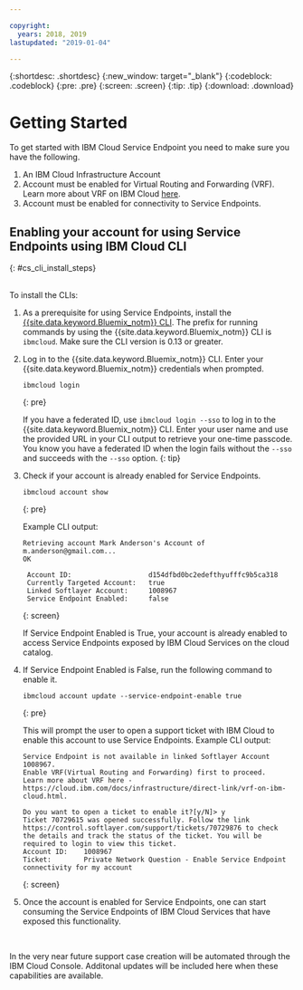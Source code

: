 ```yaml
---

copyright:
  years: 2018, 2019
lastupdated: "2019-01-04"

---
```


{:shortdesc: .shortdesc}
{:new_window: target="_blank"}
{:codeblock: .codeblock}
{:pre: .pre}
{:screen: .screen}
{:tip: .tip}
{:download: .download}

# Getting Started

To get started with IBM Cloud Service Endpoint you need to make sure you have the following. 
1. An IBM Cloud Infrastructure Account 
2. Account must be enabled for Virtual Routing and Forwarding (VRF). Learn more about VRF on IBM Cloud [here](https://console.bluemix.net/docs/infrastructure/direct-link/vrf-on-ibm-cloud.html#overview-of-virtual-routing-and-forwarding-vrf-on-ibm-cloud). 
3. Account must be enabled for connectivity to Service Endpoints. 


## Enabling your account for using Service Endpoints using IBM Cloud CLI
{: #cs_cli_install_steps}


<br>
To install the CLIs:

1.  As a prerequisite for using Service Endpoints, install the [{{site.data.keyword.Bluemix_notm}} CLI](../cli/index.html#overview). The prefix for running commands by using the {{site.data.keyword.Bluemix_notm}} CLI is `ibmcloud`. Make sure the CLI version is 0.13 or greater. 

2.  Log in to the {{site.data.keyword.Bluemix_notm}} CLI. Enter your {{site.data.keyword.Bluemix_notm}} credentials when prompted.

    ```
    ibmcloud login
    ```
    {: pre}

    If you have a federated ID, use `ibmcloud login --sso` to log in to the {{site.data.keyword.Bluemix_notm}} CLI. Enter your user name and use the provided URL in your CLI output to retrieve your one-time passcode. You know you have a federated ID when the login fails without the `--sso` and succeeds with the `--sso` option.
    {: tip}

3.  Check if your account is already enabled for Service Endpoints.

    ```
    ibmcloud account show 
    ```
    {: pre}

    Example CLI output:

    ```
    Retrieving account Mark Anderson's Account of m.anderson@gmail.com...
    OK
                                 
     Account ID:                   d154dfbd0bc2edefthyufffc9b5ca318   
     Currently Targeted Account:   true   
     Linked Softlayer Account:     1008967   
     Service Endpoint Enabled:     false  
     ```
     {: screen}
            
    If Service Endpoint Enabled is True, your account is already enabled to access Service Endpoints exposed by IBM Cloud Services on the cloud catalog. 

4.  If Service Endpoint Enabled is False, run the following command to enable it.

    ```
    ibmcloud account update --service-endpoint-enable true
    ```
    {: pre}
    
    This will prompt the user to open a support ticket with IBM Cloud to enable this account to use Service Endpoints. 
    Example CLI output:
    
    ```
    Service Endpoint is not available in linked Softlayer Account 1008967. 
    Enable VRF(Virtual Routing and Forwarding) first to proceed. 
    Learn more about VRF here - https://cloud.ibm.com/docs/infrastructure/direct-link/vrf-on-ibm-cloud.html.
    
    Do you want to open a ticket to enable it?[y/N]> y
    Ticket 70729615 was opened successfully. Follow the link https://control.softlayer.com/support/tickets/70729876 to check   the details and track the status of the ticket. You will be required to login to view this ticket.
    Account ID:    1008967
    Ticket:        Private Network Question - Enable Service Endpoint connectivity for my account 
    ```
    {: screen}
   
5. Once the account is enabled for Service Endpoints, one can start consuming the Service Endpoints of IBM Cloud Services that have exposed this functionality. 

<br/>

In the very near future support case creation will be automated through the IBM Cloud Console. Additonal updates will be included here when these capabilities are available. 
